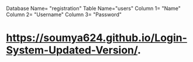   Database Name= "registration"
  Table Name="users"
  Column 1= "Name"
  Column 2= "Username"
  Column 3= "Password"
# https://soumya624.github.io/Login-System-Updated-Version/.
